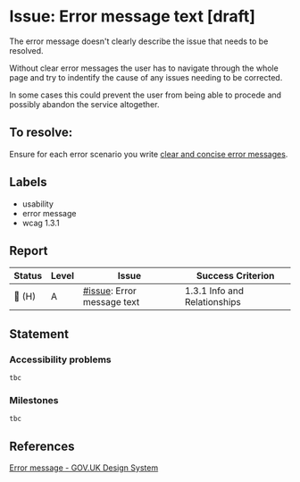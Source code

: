 # Issue: Error message text [draft]

The error message doesn't clearly describe the issue that needs to be resolved. 

Without clear error messages the user has to navigate through the whole page and try to indentify the cause of any issues needing to be corrected.

In some cases this could prevent the user from being able to procede and possibly abandon the service altogether.

## To resolve:

Ensure for each error scenario you write [clear and concise error messages](https://design-system.service.gov.uk/components/error-message#be-clear-and-concise).

## Labels

- usability
- error message
- wcag 1.3.1

## Report

| Status | Level | Issue | Success Criterion |
| ------ | ----- | ----- | ----------------- |
| 🔴 (H) | A    | [#issue](): Error message text | 1.3.1 Info and Relationships |

## Statement

### Accessibility problems

```
tbc
```

### Milestones

```
tbc
```

## References

[Error message - GOV.UK Design System](https://design-system.service.gov.uk/components/error-message/)

